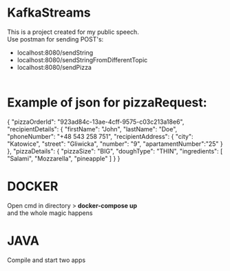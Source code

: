# KafkaStreams
This is a project created for my public speech.<br>
Use postman for sending POST's:<br>
- localhost:8080/sendString <br>
- localhost:8080/sendStringFromDifferentTopic<br>
- localhost:8080/sendPizza<br><br>
# Example of json for pizzaRequest: 
{
    "pizzaOrderId": "923ad84c-13ae-4cff-9575-c03c213a18e6",
    "recipientDetails": {
        "firstName": "John",
        "lastName": "Doe",
        "phoneNumber": "+48 543 258 751",
        "recipientAddress": {
            "city": "Katowice",
            "street": "Gliwicka",
            "number": "9",
            "apartamentNumber":"25"
        }
    },
    "pizzaDetails": {
        "pizzaSize": "BIG",
        "doughType": "THIN",
        "ingredients": [
            "Salami",
            "Mozzarella",
            "pineapple"
        ]
    }
}
# DOCKER
Open cmd in directory ><b> docker-compose up</b> 
<br>and the whole magic happens
# JAVA 
Compile and start two apps
